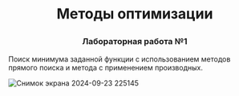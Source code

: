 # <p align="center">Методы оптимизации</p>

### <p align="center">Лабораторная работа №1</p>
Поиск минимума заданной функции с использованием методов прямого поиска и метода с применением производных.

![Снимок экрана 2024-09-23 225145](https://github.com/user-attachments/assets/9e077c38-8df7-4929-9e08-14315f68b377)
